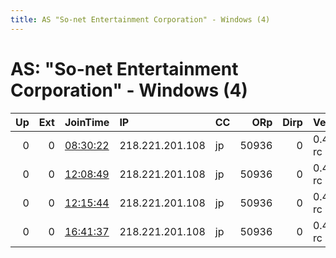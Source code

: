 ```yaml
---
title: AS "So-net Entertainment Corporation" - Windows (4)
---
```


# AS: "So-net Entertainment Corporation" - Windows (4)

|   Up |   Ext | JoinTime                                                                                            | IP              | CC   |   ORp |   Dirp | Version    | Contact   | Nickname   |   eFamMembers |
|-----:|------:|:----------------------------------------------------------------------------------------------------|:----------------|:-----|------:|-------:|:-----------|:----------|:-----------|--------------:|
|    0 |     0 | [08:30:22](https://metrics.torproject.org/rs.html#details/D9AE1EC1D85FC223153EE8B65FA71F10EAF13E90) | 218.221.201.108 | jp   | 50936 |      0 | 0.4.0.4-rc | None      | default    |             1 |
|    0 |     0 | [12:08:49](https://metrics.torproject.org/rs.html#details/01DB00C2DE9196A4F0516FA7E7D4789970156BD5) | 218.221.201.108 | jp   | 50936 |      0 | 0.4.0.4-rc | None      | default    |             1 |
|    0 |     0 | [12:15:44](https://metrics.torproject.org/rs.html#details/58842789D34059D7F657683C2F333643A63F7C48) | 218.221.201.108 | jp   | 50936 |      0 | 0.4.0.4-rc | None      | default    |             1 |
|    0 |     0 | [16:41:37](https://metrics.torproject.org/rs.html#details/0DEF81E637DD60CB958E1B21AE394C7F91183F89) | 218.221.201.108 | jp   | 50936 |      0 | 0.4.0.4-rc | None      | default    |             1 |
